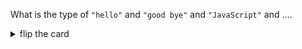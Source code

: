 What is the type of `"hello"` and `"good bye"` and `"JavaScript"` and ....

<details>
<summary>flip the card</summary>
<br>

# `"string"`

```js
'use strict';

let greeting = 'hello';

console.log(greeting);
console.log(typeof greeting);
```

</details>
